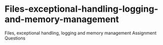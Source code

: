 # Files-exceptional-handling-logging-and-memory-management
Files, exceptional handling,  logging and memory  management  Assignment Questions
